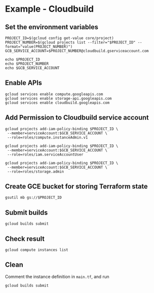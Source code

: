 # Example - Cloudbuild

## Set the environment variables

```
PROJECT_ID=$(gcloud config get-value core/project)
PROJECT_NUMBER=$(gcloud projects list --filter="$PROJECT_ID" --format="value(PROJECT_NUMBER)")
GCB_SERVICE_ACCOUNT=$PROJECT_NUMBER@cloudbuild.gserviceaccount.com

echo $PROJECT_ID
echo $PROJECT_NUMBER
echo $GCB_SERVICE_ACCOUNT
```

## Enable APIs

```
gcloud services enable compute.googleapis.com
gcloud services enable storage-api.googleapis.com
gcloud services enable cloudbuild.googleapis.com
```

## Add Permission to Cloudbuild service account

```
gcloud projects add-iam-policy-binding $PROJECT_ID \
 --member=serviceAccount:$GCB_SERVICE_ACCOUNT \
 --role=roles/compute.instanceAdmin.v1

gcloud projects add-iam-policy-binding $PROJECT_ID \
 --member=serviceAccount:$GCB_SERVICE_ACCOUNT \
 --role=roles/iam.serviceAccountUser

gcloud projects add-iam-policy-binding $PROJECT_ID \
 --member=serviceAccount:$GCB_SERVICE_ACCOUNT \
 --role=roles/storage.admin
```

## Create GCE bucket for storing Terraform state

```
gsutil mb gs://$PROJECT_ID
```

## Submit builds

```
gcloud builds submit
```

## Check result

```
gcloud compute instances list
```

## Clean

Comment the instance definition in `main.tf`, and run

```
gcloud builds submit
```
